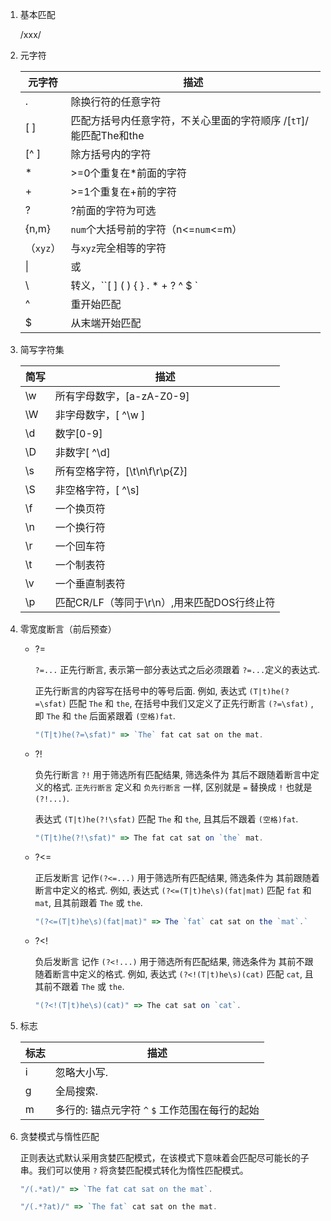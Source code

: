 1. 基本匹配

   /xxx/

2. 元字符

   | 元字符    | 描述                                                         |
   | --------- | ------------------------------------------------------------ |
   | .         | 除换行符的任意字符                                           |
   | [ ]       | 匹配方括号内任意字符，不关心里面的字符顺序 /[`tT`]/能匹配The和the |
   | [^ ]      | 除方括号内的字符                                             |
   | *         | >=0个重复在*前面的字符                                       |
   | +         | >=1个重复在+前的字符                                         |
   | ?         | ?前面的字符为可选                                            |
   | {n,m}     | `num`个大括号前的字符（n<=`num`<=m）                         |
   | （`xyz`） | 与`xyz`完全相等的字符                                        |
   | \|        | 或                                                           |
   | \         | 转义，``[ ] ( ) { } . * + ? ^ $ \`                           |
   | ^         | 重开始匹配                                                   |
   | $         | 从末端开始匹配                                               |

3. 简写字符集

   | 简写 | 描述                                        |
   | ---- | ------------------------------------------- |
   | \w   | 所有字母数字，[a-zA-Z0-9]                   |
   | \W   | 非字母数字，[ ^\w ]                         |
   | \d   | 数字[0-9]                                   |
   | \D   | 非数字[ ^\d]                                |
   | \s   | 所有空格字符，[\t\n\f\r\p{Z}]               |
   | \S   | 非空格字符，[  ^\s]                         |
   | \f   | 一个换页符                                  |
   | \n   | 一个换行符                                  |
   | \r   | 一个回车符                                  |
   | \t   | 一个制表符                                  |
   | \v   | 一个垂直制表符                              |
   | \p   | 匹配CR/LF（等同于\r\n）,用来匹配DOS行终止符 |

4. 零宽度断言（前后预查）

   - ?=

     `?=...` 正先行断言, 表示第一部分表达式之后必须跟着 `?=...`定义的表达式.

     正先行断言的内容写在括号中的等号后面. 例如, 表达式 `(T|t)he(?=\sfat)` 匹配 `The` 和 `the`, 在括号中我们又定义了正先行断言 `(?=\sfat)` ,即 `The` 和 `the` 后面紧跟着 `(空格)fat`.

     ```javascript
     "(T|t)he(?=\sfat)" => `The` fat cat sat on the mat.
     ```

   - ?!

     负先行断言 `?!` 用于筛选所有匹配结果, 筛选条件为 其后不跟随着断言中定义的格式. `正先行断言` 定义和 `负先行断言` 一样, 区别就是 `=` 替换成 `!` 也就是 `(?!...)`.

     表达式 `(T|t)he(?!\sfat)` 匹配 `The` 和 `the`, 且其后不跟着 `(空格)fat`.

     ```javascript
     "(T|t)he(?!\sfat)" => The fat cat sat on `the` mat.
     ```

   - ?<=

     正后发断言 记作`(?<=...)` 用于筛选所有匹配结果, 筛选条件为 其前跟随着断言中定义的格式. 例如, 表达式 `(?<=(T|t)he\s)(fat|mat)` 匹配 `fat` 和 `mat`, 且其前跟着 `The` 或 `the`.

     ```javascript
     "(?<=(T|t)he\s)(fat|mat)" => The `fat` cat sat on the `mat`.`
     ```

   - ?<!

     负后发断言 记作 `(?<!...)` 用于筛选所有匹配结果, 筛选条件为 其前不跟随着断言中定义的格式. 例如, 表达式 `(?<!(T|t)he\s)(cat)` 匹配 `cat`, 且其前不跟着 `The` 或 `the`.

     ```javascript
     "(?<!(T|t)he\s)(cat)" => The cat sat on `cat`.
     ```

5. 标志

   | 标志 | 描述                                            |
   | ---- | ----------------------------------------------- |
   | i    | 忽略大小写.                                     |
   | g    | 全局搜索.                                       |
   | m    | 多行的: 锚点元字符 `^` `$` 工作范围在每行的起始 |

6. 贪婪模式与惰性匹配

   正则表达式默认采用贪婪匹配模式，在该模式下意味着会匹配尽可能长的子串。我们可以使用 `?` 将贪婪匹配模式转化为惰性匹配模式。

   ```javascript
   "/(.*at)/" => `The fat cat sat on the mat`. 
   ```

   ```javascript
   "/(.*?at)/" => `The fat` cat sat on the mat. 
   ```
